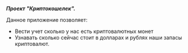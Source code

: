 ***Проект "Криптокошелек".***

Данное приложение позволяет:
- Вести учет сколько у нас есть криптовалютных монет
- Узнавать сколько сейчас стоит в долларах и рублях наши запасы
  криптовалют.
